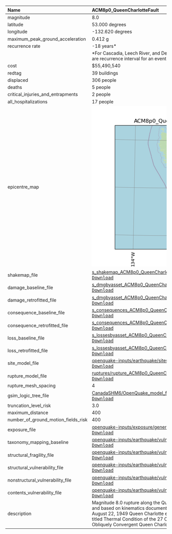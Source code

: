| Name                                | ACM8p0_QueenCharlotteFault                                                                                                                                                                                                                                                                                                                                                                                                                           |
|:------------------------------------|:-----------------------------------------------------------------------------------------------------------------------------------------------------------------------------------------------------------------------------------------------------------------------------------------------------------------------------------------------------------------------------------------------------------------------------------------------------|
| magnitude                           | 8.0                                                                                                                                                                                                                                                                                                                                                                                                                                                  |
| latitude                            | 53.000 degrees                                                                                                                                                                                                                                                                                                                                                                                                                                       |
| longitude                           | -132.620 degrees                                                                                                                                                                                                                                                                                                                                                                                                                                     |
| maximum_peak_ground_acceleration    | 0.412 g                                                                                                                                                                                                                                                                                                                                                                                                                                              |
| recurrence rate                     | -18 years*                                                                                                                                                                                                                                                                                                                                                                                                                                           |
|                                     | *For Cascadia, Leech River, and Devil's Mountain Faults these are characteristic earthquakes, else they are recurrence interval for an event of equal or greater magnitude in the scenario source region.                                                                                                                                                                                                                                            |
| cost                                | $55,490,540                                                                                                                                                                                                                                                                                                                                                                                                                                          |
| redtag                              | 39 buildings                                                                                                                                                                                                                                                                                                                                                                                                                                         |
| displaced                           | 306 people                                                                                                                                                                                                                                                                                                                                                                                                                                           |
| deaths                              | 5 people                                                                                                                                                                                                                                                                                                                                                                                                                                             |
| critical_injuries_and_entrapments   | 2 people                                                                                                                                                                                                                                                                                                                                                                                                                                             |
| all_hospitalizations                | 17 people                                                                                                                                                                                                                                                                                                                                                                                                                                            |
| epicentre_map                       | ![Epicentre](ACM8p0_QueenCharlotteFault.png)                                                                                                                                                                                                                                                                                                                                                                                                         |
| shakemap_file                       | [s_shakemap_ACM8p0_QueenCharlotteFault_227.csv](https://github.com/OpenDRR/earthquake-scenarios/blob/master/FINISHED/s_shakemap_ACM8p0_QueenCharlotteFault_227.csv)<br/>[<kbd>Download</kbd>](https://github.com/OpenDRR/earthquake-scenarios/raw/master/FINISHED/s_shakemap_ACM8p0_QueenCharlotteFault_227.csv)                                                                                                                                     |
| damage_baseline_file                | [s_dmgbyasset_ACM8p0_QueenCharlotteFault_b0_228_b.csv](https://github.com/OpenDRR/earthquake-scenarios/blob/master/FINISHED/s_dmgbyasset_ACM8p0_QueenCharlotteFault_b0_228_b.csv)<br/>[<kbd>Download</kbd>](https://github.com/OpenDRR/earthquake-scenarios/raw/master/FINISHED/s_dmgbyasset_ACM8p0_QueenCharlotteFault_b0_228_b.csv)                                                                                                                |
| damage_retrofitted_file             | [s_dmgbyasset_ACM8p0_QueenCharlotteFault_r1_229_b.csv](https://github.com/OpenDRR/earthquake-scenarios/blob/master/FINISHED/s_dmgbyasset_ACM8p0_QueenCharlotteFault_r1_229_b.csv)<br/>[<kbd>Download</kbd>](https://github.com/OpenDRR/earthquake-scenarios/raw/master/FINISHED/s_dmgbyasset_ACM8p0_QueenCharlotteFault_r1_229_b.csv)                                                                                                                |
| consequence_baseline_file           | [s_consequences_ACM8p0_QueenCharlotteFault_b0_228_b.csv](https://github.com/OpenDRR/earthquake-scenarios/blob/master/FINISHED/s_consequences_ACM8p0_QueenCharlotteFault_b0_228_b.csv)<br/>[<kbd>Download</kbd>](https://github.com/OpenDRR/earthquake-scenarios/raw/master/FINISHED/s_consequences_ACM8p0_QueenCharlotteFault_b0_228_b.csv)                                                                                                          |
| consequence_retrofitted_file        | [s_consequences_ACM8p0_QueenCharlotteFault_r1_229_b.csv](https://github.com/OpenDRR/earthquake-scenarios/blob/master/FINISHED/s_consequences_ACM8p0_QueenCharlotteFault_r1_229_b.csv)<br/>[<kbd>Download</kbd>](https://github.com/OpenDRR/earthquake-scenarios/raw/master/FINISHED/s_consequences_ACM8p0_QueenCharlotteFault_r1_229_b.csv)                                                                                                          |
| loss_baseline_file                  | [s_lossesbyasset_ACM8p0_QueenCharlotteFault_b0_230_b.csv](https://github.com/OpenDRR/earthquake-scenarios/blob/master/FINISHED/s_lossesbyasset_ACM8p0_QueenCharlotteFault_b0_230_b.csv)<br/>[<kbd>Download</kbd>](https://github.com/OpenDRR/earthquake-scenarios/raw/master/FINISHED/s_lossesbyasset_ACM8p0_QueenCharlotteFault_b0_230_b.csv)                                                                                                       |
| loss_retrofitted_file               | [s_lossesbyasset_ACM8p0_QueenCharlotteFault_r1_231_b.csv](https://github.com/OpenDRR/earthquake-scenarios/blob/master/FINISHED/s_lossesbyasset_ACM8p0_QueenCharlotteFault_r1_231_b.csv)<br/>[<kbd>Download</kbd>](https://github.com/OpenDRR/earthquake-scenarios/raw/master/FINISHED/s_lossesbyasset_ACM8p0_QueenCharlotteFault_r1_231_b.csv)                                                                                                       |
| site_model_file                     | [openquake-inputs/earthquake/sites/regions/site-vgrid_BC.csv](https://github.com/OpenDRR/openquake-inputs/blob/main/earthquake/sites/regions/site-vgrid_BC.csv)<br/>[<kbd>Download</kbd>](https://github.com/OpenDRR/openquake-inputs/raw/main/earthquake/sites/regions/site-vgrid_BC.csv)                                                                                                                                                           |
| rupture_model_file                  | [ruptures/rupture_ACM8p0_QueenCharlotteFault.xml](https://github.com/OpenDRR/earthquake-scenarios/blob/master/ruptures/rupture_ACM8p0_QueenCharlotteFault.xml)<br/>[<kbd>Download</kbd>](https://github.com/OpenDRR/earthquake-scenarios/raw/master/ruptures/rupture_ACM8p0_QueenCharlotteFault.xml)                                                                                                                                                 |
| rupture_mesh_spacing                | 4                                                                                                                                                                                                                                                                                                                                                                                                                                                    |
| gsim_logic_tree_file                | [CanadaSHM6/OpenQuake_model_files/gmms/LogicTree/OQ_classes_NGASa0p3weights_activecrust.xml](https://github.com/OpenDRR/CanadaSHM6/blob/master/OpenQuake_model_files/gmms/LogicTree/OQ_classes_NGASa0p3weights_activecrust.xml)<br/>[<kbd>Download</kbd>](https://github.com/OpenDRR/CanadaSHM6/raw/master/OpenQuake_model_files/gmms/LogicTree/OQ_classes_NGASa0p3weights_activecrust.xml)                                                          |
| truncation_level_risk               | 3.0                                                                                                                                                                                                                                                                                                                                                                                                                                                  |
| maximum_distance                    | 400                                                                                                                                                                                                                                                                                                                                                                                                                                                  |
| number_of_ground_motion_fields_risk | 400                                                                                                                                                                                                                                                                                                                                                                                                                                                  |
| exposure_file                       | [openquake-inputs/exposure/general-building-stock/oqBldgExp_BC.xml](https://github.com/OpenDRR/openquake-inputs/blob/main/exposure/general-building-stock/oqBldgExp_BC.xml)<br/>[<kbd>Download</kbd>](https://github.com/OpenDRR/openquake-inputs/raw/main/exposure/general-building-stock/oqBldgExp_BC.xml)                                                                                                                                         |
| taxonomy_mapping_baseline           | [openquake-inputs/earthquake/vulnerability/CanSRM1_TaxMap_b0.csv](https://github.com/OpenDRR/openquake-inputs/blob/main/earthquake/vulnerability/CanSRM1_TaxMap_b0.csv)<br/>[<kbd>Download</kbd>](https://github.com/OpenDRR/openquake-inputs/raw/main/earthquake/vulnerability/CanSRM1_TaxMap_b0.csv)                                                                                                                                               |
| structural_fragility_file           | [openquake-inputs/earthquake/vulnerability/structural_fragility_CAN.xml](https://github.com/OpenDRR/openquake-inputs/blob/main/earthquake/vulnerability/structural_fragility_CAN.xml)<br/>[<kbd>Download</kbd>](https://github.com/OpenDRR/openquake-inputs/raw/main/earthquake/vulnerability/structural_fragility_CAN.xml)                                                                                                                          |
| structural_vulnerability_file       | [openquake-inputs/earthquake/vulnerability/vulnerability_structural_CAN.xml](https://github.com/OpenDRR/openquake-inputs/blob/main/earthquake/vulnerability/vulnerability_structural_CAN.xml)<br/>[<kbd>Download</kbd>](https://github.com/OpenDRR/openquake-inputs/raw/main/earthquake/vulnerability/vulnerability_structural_CAN.xml)                                                                                                              |
| nonstructural_vulnerability_file    | [openquake-inputs/earthquake/vulnerability/vulnerability_nonstructural_CAN.xml](https://github.com/OpenDRR/openquake-inputs/blob/main/earthquake/vulnerability/vulnerability_nonstructural_CAN.xml)<br/>[<kbd>Download</kbd>](https://github.com/OpenDRR/openquake-inputs/raw/main/earthquake/vulnerability/vulnerability_nonstructural_CAN.xml)                                                                                                     |
| contents_vulnerability_file         | [openquake-inputs/earthquake/vulnerability/vulnerability_contents_CAN.xml](https://github.com/OpenDRR/openquake-inputs/blob/main/earthquake/vulnerability/vulnerability_contents_CAN.xml)<br/>[<kbd>Download</kbd>](https://github.com/OpenDRR/openquake-inputs/raw/main/earthquake/vulnerability/vulnerability_contents_CAN.xml)                                                                                                                    |
| description                         | Magnitude 8.0 rupture along the Queen Charlotte Fault based on 10 percent in 50 years deaggregation and based on kinematics documented by Bostwick 1984 in their paper titled A re-examination of the August 22, 1949 Queen Charlotte earthquake and depth constraints based on paper by Wang et al 2015 titled Thermal Condition of the 27 October 2012 Mw 7.8 Haida Gwaii Subduction Earthquake at the Obliquely Convergent Queen Charlotte Margin |
